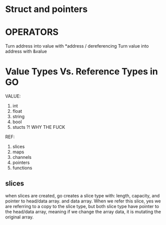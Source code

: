 # Struct and pointers

# OPERATORS

Turn address into value with \*address / dereferencing
Turn value into address with &value

# Value Types Vs. Reference Types in GO

VALUE:

1. int
2. float
3. string
4. bool
5. stucts ?! WHY THE FUCK

REF:

1. slices
2. maps
3. channels
4. pointers
5. functions

## slices

when slices are created, go creates a slice type with: length, capacity, and pointer to head/data array. and data array. When we refer this slice, yes we are referring to a copy to the slice type, but both slice type have pointer to the head/data array, meaning if we change the array data, it is mutating the original array.
